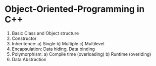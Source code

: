 # Object-Oriented-Programming in C++

1. Basic Class and Object structure
2. Constructor
3. Inheritence: a) Single
                b) Multiple
                c) Multilevel
4. Encapsulation: Data hiding, Data binding
5. Polymorphism: a) Compile time (overloading)
                 b) Runtime (overiding)
6. Data Abstraction
